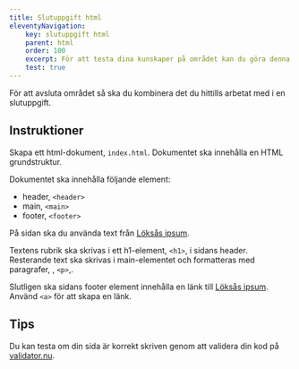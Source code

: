 ```yaml
---
title: Slutuppgift html
eleventyNavigation:
    key: slutuppgift html
    parent: html
    order: 100
    excerpt: För att testa dina kunskaper på området kan du göra denna slutuppgift.
    test: true
---
```


För att avsluta området så ska du kombinera det du hittills arbetat med i en slutuppgift.

## Instruktioner

Skapa ett html-dokument, ```index.html```. Dokumentet ska innehålla en HTML grundstruktur.

Dokumentet ska innehålla följande element:
* header, ```<header>```
* main, ```<main>```
* footer, ```<footer>```

På sidan ska du använda text från [Löksås ipsum](http://xn--lkss-soa3h.vogelius.se/).

Textens rubrik ska skrivas i ett h1-element, ```<h1>```, i sidans header.
Resterande text ska skrivas i main-elementet och formatteras med paragrafer, , ```<p>```,.

Slutligen ska sidans footer element innehålla en länk till [Löksås ipsum](http://xn--lkss-soa3h.vogelius.se/).
Använd ```<a>``` för att skapa en länk.	

## Tips

Du kan testa om din sida är korrekt skriven genom att validera din kod på [validator.nu](https://validator.nu/).